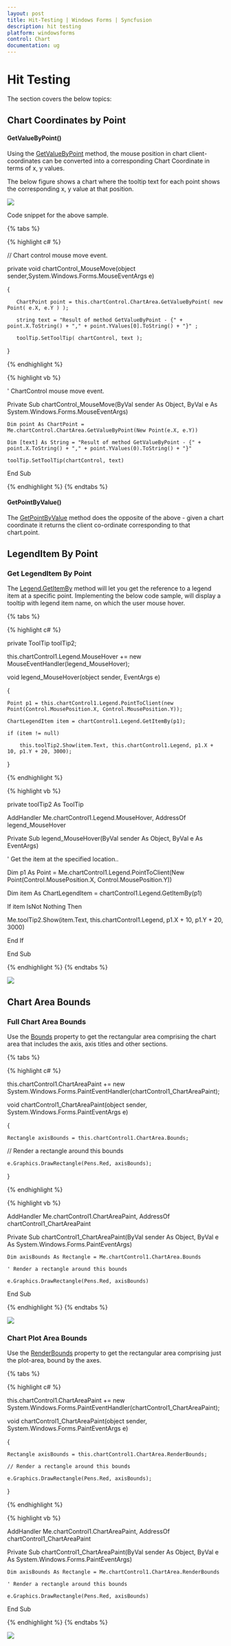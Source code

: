 ```yaml
---
layout: post
title: Hit-Testing | Windows Forms | Syncfusion
description: hit testing
platform: windowsforms
control: Chart
documentation: ug
---
```


# Hit Testing

The section covers the below topics:

## Chart Coordinates by Point

#### GetValueByPoint()

Using the [GetValueByPoint](https://help.syncfusion.com/cr/cref_files/windowsforms/chart/Syncfusion.Chart.Base~Syncfusion.Windows.Forms.Chart.ChartArea~GetValueByPoint.html) method, the mouse position in chart client-coordinates can be converted into a corresponding Chart Coordinate in terms of x, y values.

The below figure shows a chart where the tooltip text for each point shows the corresponding x, y value at that position. 

![](Hit-Testing_images/Hit-Testing_img1.jpeg)

Code snippet for the above sample.

{% tabs %}  

{% highlight c# %}

// Chart control mouse move event.

private void chartControl_MouseMove(object sender,System.Windows.Forms.MouseEventArgs e)  

{

       ChartPoint point = this.chartControl.ChartArea.GetValueByPoint( new Point( e.X, e.Y ) );

       string text = "Result of method GetValueByPoint - {" + point.X.ToString() + "," + point.YValues[0].ToString() + "}" ;

       toolTip.SetToolTip( chartControl, text );

}

{% endhighlight %}

{% highlight vb %}

' ChartControl mouse move event.

Private Sub chartControl_MouseMove(ByVal sender As Object, ByVal e As System.Windows.Forms.MouseEventArgs)

    Dim point As ChartPoint = Me.chartControl.ChartArea.GetValueByPoint(New Point(e.X, e.Y))

    Dim [text] As String = "Result of method GetValueByPoint - {" + point.X.ToString() + "," + point.YValues(0).ToString() + "}" 

    toolTip.SetToolTip(chartControl, text)

End Sub

{% endhighlight %}
{% endtabs %}

#### GetPointByValue()

The [GetPointByValue](https://help.syncfusion.com/cr/cref_files/windowsforms/chart/Syncfusion.Chart.Base~Syncfusion.Windows.Forms.Chart.ChartArea~GetPointByValue.html) method does the opposite of the above - given a chart coordinate it returns the client co-ordinate corresponding to that chart.point.

## LegendItem By Point

### Get LegendItem By Point

The [Legend.GetItemBy](https://help.syncfusion.com/cr/cref_files/windowsforms/chart/Syncfusion.Chart.Windows~Syncfusion.Windows.Forms.Chart.ChartLegend~GetItemBy.html) method will let you get the reference to a legend item at a specific point. Implementing the below code sample, will display a tooltip with legend item name, on which the user mouse hover. 

{% tabs %}  

{% highlight c# %}

private ToolTip toolTip2;

this.chartControl1.Legend.MouseHover += new MouseEventHandler(legend_MouseHover);

void legend_MouseHover(object sender, EventArgs e)

{

    Point p1 = this.chartControl1.Legend.PointToClient(new Point(Control.MousePosition.X, Control.MousePosition.Y));

    ChartLegendItem item = chartControl1.Legend.GetItemBy(p1);

    if (item != null)

        this.toolTip2.Show(item.Text, this.chartControl1.Legend, p1.X + 10, p1.Y + 20, 3000);

}

{% endhighlight %}

{% highlight vb %}

private toolTip2 As ToolTip

AddHandler Me.chartControl1.Legend.MouseHover, AddressOf legend_MouseHover

Private Sub legend_MouseHover(ByVal sender As Object, ByVal e As EventArgs)

' Get the item at the specified location..

Dim p1 As Point = Me.chartControl1.Legend.PointToClient(New Point(Control.MousePosition.X, Control.MousePosition.Y))

Dim item As ChartLegendItem = chartControl1.Legend.GetItemBy(p1)    

If item IsNot Nothing Then

Me.toolTip2.Show(item.Text, this.chartControl1.Legend, p1.X + 10, p1.Y + 20, 3000)

End If

End Sub

{% endhighlight %}
{% endtabs %}

![](Hit-Testing_images/Hit-Testing_img2.jpeg)

## Chart Area Bounds

### Full Chart Area Bounds

Use the [Bounds](https://help.syncfusion.com/cr/cref_files/windowsforms/chart/Syncfusion.Chart.Base~Syncfusion.Windows.Forms.Chart.ChartArea~Bounds.html) property to get the rectangular area comprising the chart area that includes the axis, axis titles and other sections.

{% tabs %}  

{% highlight c# %}

this.chartControl1.ChartAreaPaint += new System.Windows.Forms.PaintEventHandler(chartControl1_ChartAreaPaint);

void chartControl1_ChartAreaPaint(object sender, System.Windows.Forms.PaintEventArgs e)

{

    Rectangle axisBounds = this.chartControl1.ChartArea.Bounds;

   // Render a rectangle around this bounds

    e.Graphics.DrawRectangle(Pens.Red, axisBounds);

}


{% endhighlight %}

{% highlight vb %}

AddHandler Me.chartControl1.ChartAreaPaint, AddressOf chartControl1_ChartAreaPaint

Private Sub chartControl1_ChartAreaPaint(ByVal sender As Object, ByVal e As System.Windows.Forms.PaintEventArgs)

    Dim axisBounds As Rectangle = Me.chartControl1.ChartArea.Bounds

    ' Render a rectangle around this bounds

    e.Graphics.DrawRectangle(Pens.Red, axisBounds)

End Sub

{% endhighlight %}
{% endtabs %}

![](Hit-Testing_images/Hit-Testing_img3.jpeg)

### Chart Plot Area Bounds

Use the [RenderBounds](https://help.syncfusion.com/cr/cref_files/windowsforms/chart/Syncfusion.Chart.Base~Syncfusion.Windows.Forms.Chart.ChartArea~RenderBounds.html) property to get the rectangular area comprising just the plot-area, bound by the axes.

{% tabs %}  

{% highlight c# %}

this.chartControl1.ChartAreaPaint += new System.Windows.Forms.PaintEventHandler(chartControl1_ChartAreaPaint);

void chartControl1_ChartAreaPaint(object sender, System.Windows.Forms.PaintEventArgs e)

{

    Rectangle axisBounds = this.chartControl1.ChartArea.RenderBounds;

    // Render a rectangle around this bounds

    e.Graphics.DrawRectangle(Pens.Red, axisBounds);

}

{% endhighlight %}

{% highlight vb %}

AddHandler Me.chartControl1.ChartAreaPaint, AddressOf chartControl1_ChartAreaPaint

Private Sub chartControl1_ChartAreaPaint(ByVal sender As Object, ByVal e As System.Windows.Forms.PaintEventArgs)

    Dim axisBounds As Rectangle = Me.chartControl1.ChartArea.RenderBounds

    ' Render a rectangle around this bounds

    e.Graphics.DrawRectangle(Pens.Red, axisBounds)

End Sub

{% endhighlight %}
{% endtabs %}

![](Hit-Testing_images/Hit-Testing_img4.jpeg)
